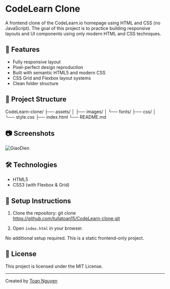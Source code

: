 
# CodeLearn Clone

A frontend clone of the CodeLearn.io homepage using HTML and CSS (no JavaScript). The goal of this project is to practice building responsive layouts and UI components using only modern HTML and CSS techniques.

## 🚀 Features

- Fully responsive layout
- Pixel-perfect design reproduction
- Built with semantic HTML5 and modern CSS
- CSS Grid and Flexbox layout systems
- Clean folder structure

## 📁 Project Structure

CodeLearn-clone/
├── assets/
│   ├── images/
│   └── fonts/
├── css/
│   └── style.css
├── index.html
└── README.md

## 📷 Screenshots

![GiaoDien](https://github.com/tuilatoan15/CodeLearn-clone/blob/main/assets/images/demo.png)

## 🛠️ Technologies

- HTML5
- CSS3 (with Flexbox & Grid)

## 📌 Setup Instructions

1. Clone the repository:
git clone https://github.com/tuilatoan15/CodeLearn-clone.git

2. Open `index.html` in your browser.

No additional setup required. This is a static frontend-only project.

## 📄 License

This project is licensed under the MIT License.

---

Created by [Toan Nguyen](https://github.com/tuilatoan15)
